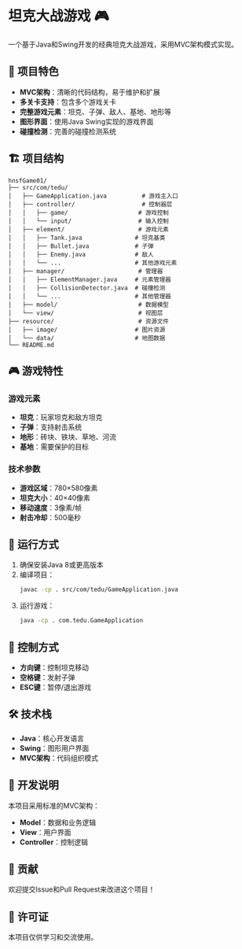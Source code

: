 # 坦克大战游戏 🎮

一个基于Java和Swing开发的经典坦克大战游戏，采用MVC架构模式实现。

## 🎯 项目特色

- **MVC架构**：清晰的代码结构，易于维护和扩展
- **多关卡支持**：包含多个游戏关卡
- **完整游戏元素**：坦克、子弹、敌人、基地、地形等
- **图形界面**：使用Java Swing实现的游戏界面
- **碰撞检测**：完善的碰撞检测系统

## 🏗️ 项目结构

```
hnsfGame01/
├── src/com/tedu/
│   ├── GameApplication.java          # 游戏主入口
│   ├── controller/                   # 控制器层
│   │   ├── game/                    # 游戏控制
│   │   └── input/                   # 输入控制
│   ├── element/                     # 游戏元素
│   │   ├── Tank.java               # 坦克基类
│   │   ├── Bullet.java             # 子弹
│   │   ├── Enemy.java              # 敌人
│   │   └── ...                     # 其他游戏元素
│   ├── manager/                     # 管理器
│   │   ├── ElementManager.java     # 元素管理器
│   │   ├── CollisionDetector.java  # 碰撞检测
│   │   └── ...                     # 其他管理器
│   ├── model/                       # 数据模型
│   └── view/                        # 视图层
├── resource/                        # 资源文件
│   ├── image/                      # 图片资源
│   └── data/                       # 地图数据
└── README.md
```

## 🎮 游戏特性

### 游戏元素
- **坦克**：玩家坦克和敌方坦克
- **子弹**：支持射击系统
- **地形**：砖块、铁块、草地、河流
- **基地**：需要保护的目标

### 技术参数
- **游戏区域**：780×580像素
- **坦克大小**：40×40像素
- **移动速度**：3像素/帧
- **射击冷却**：500毫秒

## 🚀 运行方式

1. 确保安装Java 8或更高版本
2. 编译项目：
   ```bash
   javac -cp . src/com/tedu/GameApplication.java
   ```
3. 运行游戏：
   ```bash
   java -cp . com.tedu.GameApplication
   ```

## 🎯 控制方式

- **方向键**：控制坦克移动
- **空格键**：发射子弹
- **ESC键**：暂停/退出游戏

## 🛠️ 技术栈

- **Java**：核心开发语言
- **Swing**：图形用户界面
- **MVC架构**：代码组织模式

## 📝 开发说明

本项目采用标准的MVC架构：
- **Model**：数据和业务逻辑
- **View**：用户界面
- **Controller**：控制逻辑

## 🤝 贡献

欢迎提交Issue和Pull Request来改进这个项目！

## 📄 许可证

本项目仅供学习和交流使用。